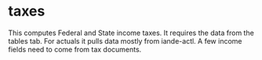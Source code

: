# taxes

This computes Federal and State income taxes. It requires the data from the tables tab.  For actuals it pulls data mostly from iande-actl.  A few income fields need to come from tax documents. 

